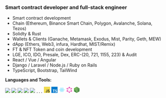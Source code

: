 ### Smart contract developer and full-stack engineer

- Smart contract development
- Chain (Ethereum, Binance Smart Chain, Polygon, Avalanche, Solana, Tezos)
- Solidty & Rust
- Wallets & Clients (Ganache, Metamask, Exodus, Mist, Parity, Geth, MEW)
- dApp (Ethers, Web3, infura, Hardhat, MIST/Remix)
- FT & NFT Token and coin development
- LGE, ICO, IDO, Presale, Dex, ERC-(20, 721, 1155, 223) & Audit
- React / Vue / Angular
- Django / Laravel / Node.js / Ruby on Rails
- TypeScript, Bootstrap, TailWind

**Languages and Tools:**

<code><img height="20" src="https://user-images.githubusercontent.com/74809639/132494407-50222b2c-c90b-4a3c-93c1-0c984a61088f.png"></code>
<code><img height="20" src="https://user-images.githubusercontent.com/74809639/132494428-245bd0a8-9fdf-4a23-9b06-ce3592a89d42.png"></code>
<code><img height="20" src="https://user-images.githubusercontent.com/74809639/132494453-5d94c991-bbc6-491c-a332-2f7d224a5a5a.png"></code>
<code><img height="20" src="https://user-images.githubusercontent.com/74809639/132494476-888deae2-ec85-4da9-8622-da1f25dd9c3c.png"></code>
<code><img height="20" src="https://user-images.githubusercontent.com/74809639/132494494-8c866d35-1d92-4458-a179-6aa1ec0e916d.png"></code>
<code>...</code>
<code><img height="20" src="https://raw.githubusercontent.com/github/explore/80688e429a7d4ef2fca1e82350fe8e3517d3494d/topics/javascript/javascript.png"></code>
<code><img height="20" src="https://raw.githubusercontent.com/github/explore/80688e429a7d4ef2fca1e82350fe8e3517d3494d/topics/typescript/typescript.png"></code>
<code><img height="20" src="https://raw.githubusercontent.com/github/explore/80688e429a7d4ef2fca1e82350fe8e3517d3494d/topics/react/react.png"></code>
<code><img height="20" src="https://raw.githubusercontent.com/github/explore/5c058a388828bb5fde0bcafd4bc867b5bb3f26f3/topics/graphql/graphql.png"></code>
<code><img height="20" src="https://raw.githubusercontent.com/github/explore/80688e429a7d4ef2fca1e82350fe8e3517d3494d/topics/nodejs/nodejs.png"></code>

